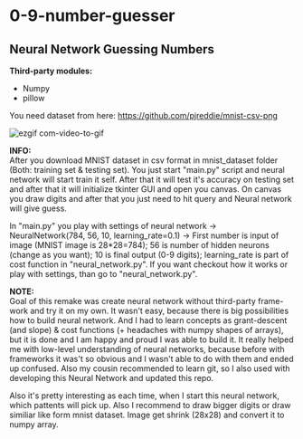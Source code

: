 # 0-9-number-guesser

**Neural Network Guessing Numbers**
----------------------------
**Third-party modules:**
- Numpy
- pillow

You need dataset from here: https://github.com/pjreddie/mnist-csv-png


![ezgif com-video-to-gif](https://user-images.githubusercontent.com/57571014/86401674-f0490180-bcaa-11ea-9f4b-d39c83d36b51.gif)

**INFO:**\
After you download MNIST dataset in csv format in mnist_dataset folder (Both: training set & testing set). 
You just start "main.py" script and neural network will start train it self. 
After that it will test it's accuracy on testing set and after that it will initialize tkinter GUI and open you canvas.
On canvas you draw digits and after that you just need to hit query and Neural network will give guess.

In "main.py" you play with settings of neural network -> NeuralNetwork(784, 56, 10, learning_rate=0.1) -> 
First number is input of image (MNIST image is 28*28=784); 56 is number of hidden neurons (change as you want); 10 is final output (0-9 digits); learning_rate is part of cost function
in "neural_network.py". If you want checkout how it works or play with settings, than go to "neural_network.py".


**NOTE:**\
Goal of this remake was create neural network without third-party frame-work and try it on my own. It wasn't easy, because there is big possibilities how to build neural network. 
And I had to learn concepts as grant-descent (and slope) & cost functions (+ headaches with numpy shapes of arrays), but it is done and I am happy and proud I was able to build it. It really helped me with low-level understanding of neural networks, because before with frameworks it was't so obvious and I wasn't able to do with them and ended up confused.
Also my cousin recommended to learn git, so I also used with developing this Neural Network and updated this repo.

Also it's pretty interesting as each time, when I start this neural network, which pattents will pick up. Also I recommend to draw bigger digits or draw similiar like form mnist dataset. Image get shrink (28x28) and convert it to numpy array.
